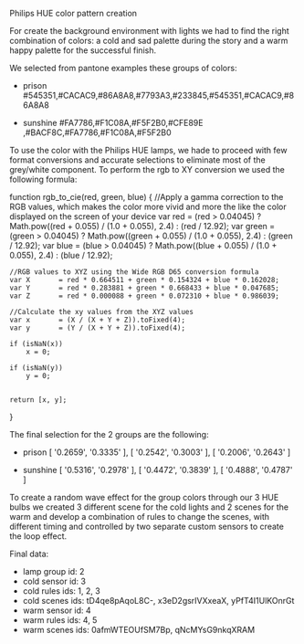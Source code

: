 Philips HUE color pattern creation

For create the background environment with lights we had to find the right combination of colors: a cold and sad palette during the story and a warm happy palette for the successful finish.

We selected from pantone examples these groups of colors:
- prison
#545351,#CACAC9,#86A8A8,#7793A3,#233845,#545351,#CACAC9,#86A8A8

- sunshine
#FA7786,#F1C08A,#F5F2B0,#CFE89E   ,#BACF8C,#FA7786,#F1C08A,#F5F2B0

To use the color with the Philips HUE lamps, we hade to proceed with few format conversions and accurate selections to eliminate most of the grey/white component.
To perform the rgb to XY conversion we used the following formula:

function rgb_to_cie(red, green, blue)
{
    //Apply a gamma correction to the RGB values, which makes the color more vivid and more the like the color displayed on the screen of your device
    var red     = (red > 0.04045) ? Math.pow((red + 0.055) / (1.0 + 0.055), 2.4) : (red / 12.92);
    var green   = (green > 0.04045) ? Math.pow((green + 0.055) / (1.0 + 0.055), 2.4) : (green / 12.92);
    var blue    = (blue > 0.04045) ? Math.pow((blue + 0.055) / (1.0 + 0.055), 2.4) : (blue / 12.92); 

    //RGB values to XYZ using the Wide RGB D65 conversion formula
    var X       = red * 0.664511 + green * 0.154324 + blue * 0.162028;
    var Y       = red * 0.283881 + green * 0.668433 + blue * 0.047685;
    var Z       = red * 0.000088 + green * 0.072310 + blue * 0.986039;

    //Calculate the xy values from the XYZ values
    var x       = (X / (X + Y + Z)).toFixed(4);
    var y       = (Y / (X + Y + Z)).toFixed(4);

    if (isNaN(x))
        x = 0;

    if (isNaN(y))
        y = 0;   


    return [x, y];
}

The final selection for the 2 groups are the following:

- prison
[ '0.2659', '0.3335' ], [ '0.2542', '0.3003' ], [ '0.2006', '0.2643' ]

- sunshine
[ '0.5316', '0.2978' ], [ '0.4472', '0.3839' ], [ '0.4888', '0.4787' ]

To create a random wave effect for the group colors through our 3 HUE bulbs we created 3 different scene for the cold lights and 2 scenes for the warm and develop a combination of rules to change the scenes, with different timing and controlled by two separate custom sensors to create the loop effect.

Final data:
- lamp group id: 2
- cold sensor id: 3
- cold rules ids: 1, 2, 3
- cold scenes ids: tD4qe8pAqoL8C-, x3eD2gsrIVXxeaX, yPfT4I1UlKOnrGt
- warm sensor id: 4
- warm rules ids: 4, 5
- warm scenes ids: 0afmWTEOUfSM7Bp, qNcMYsG9nkqXRAM
